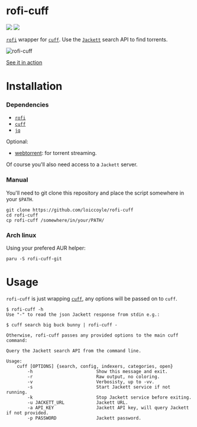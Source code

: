 # rofi-cuff
<a href="./LICENSE.md"><img src="https://img.shields.io/badge/license-MIT-blue.svg"></a>
<a href="https://aur.archlinux.org/packages/rofi-cuff-git/"><img src="https://img.shields.io/aur/version/rofi-cuff-git"></a>

[`rofi`](https://github.com/davatorium/rofi) wrapper for [`cuff`](https://github.com/loiccoyle/cuff). Use the [`Jackett`](https://github.com/jackett/jackett) search API to find torrents.

![rofi-cuff](https://i.imgur.com/Fb2wh45.png)

[See it in action](https://imgur.com/7roVMqQ)

# Installation

### Dependencies

* [`rofi`](https://github.com/davatorium/rofi)
* [`cuff`](https://github.com/loiccoyle/cuff)
* [`jq`](https://github.com/stedolan/jq)

Optional:
* [webtorrent](https://github.com/webtorrent/webtorrent): for torrent streaming.

Of course you'll also need access to a `Jackett` server.

### Manual

You'll need to git clone this repository and place the script somewhere in your `$PATH`.
```
git clone https://github.com/loiccoyle/rofi-cuff
cd rofi-cuff
cp rofi-cuff /somewhere/in/your/PATH/
```

### Arch linux

Using your prefered AUR helper:
```
paru -S rofi-cuff-git
```

# Usage

`rofi-cuff` is just wrapping [`cuff`](https://github.com/loiccoyle/cuff), any options will be passed on to `cuff`.

```
$ rofi-cuff -h
Use "-" to read the json Jackett response from stdin e.g.:

$ cuff search big buck bunny | rofi-cuff -

Otherwise, rofi-cuff passes any provided options to the main cuff command:

Query the Jackett search API from the command line.

Usage:
    cuff [OPTIONS] {search, config, indexers, categories, open}
        -h                        Show this message and exit.
        -r                        Raw output, no coloring.
        -v                        Verbosisty, up to -vv.
        -s                        Start Jackett service if not running.
        -k                        Stop Jackett service before exiting.
        -u JACKETT_URL            Jackett URL.
        -a API_KEY                Jackett API key, will query Jackett if not provided.
        -p PASSWORD               Jackett password.
```
